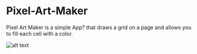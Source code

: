 # Pixel-Art-Maker

Pixel Art Maker is a simple App? that draws a grid on a page and allows you to fill each cell with a color.

![alt text](https://github.com/oguching/Pixel-Art-Maker/raw/master/src/space_invaders_alc.png
"Pixel Maker Screenshot")
